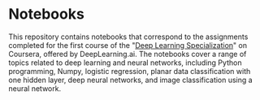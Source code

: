 
# Notebooks

This repository contains notebooks that correspond to the assignments completed for the first course of the 
"[Deep Learning Specialization](https://www.coursera.org/specializations/deep-learning)" on Coursera, offered by DeepLearning.ai. The notebooks cover a range of topics related 
to deep learning and neural networks, including Python programming, Numpy, logistic regression, planar data 
classification with one hidden layer, deep neural networks, and image classification using a neural network.